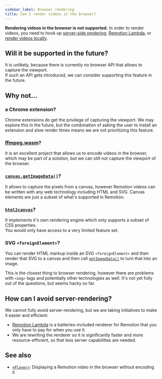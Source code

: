 ```yaml
---
sidebar_label: Browser rendering
title: Can I render videos in the browser?
---
```


**Rendering videos in the browser is not supported.** In order to render videos, you need to hook up [server-side rendering](/docs/ssr), [Remotion Lambda](/docs/lambda), or [render videos locally](/docs/render).

## Will it be supported in the future?

It is unlikely, because there is currently no browser API that allows to capture the viewport.  
If such an API gets introduced, we can consider supporting this feature in the future.

## Why not...

### a Chrome extension?

Chrome extensions do get the privilege of capturing the viewport. We may explore this in the future, but the combination of asking the user to install an extension and slow render times means we are not prioritizing this feature.

### [ffmpeg.wasm](https://github.com/ffmpegwasm/ffmpeg.wasm)?

It is an excellent project that allows us to encode videos in the browser, which may be part of a solution, but we can still not capture the viewport of the browser.

### [`canvas.getImageData()`](https://developer.mozilla.org/de/docs/Web/API/CanvasRenderingContext2D/getImageData)?

It allows to capture the pixels from a canvas, however Remotion videos can be written with any web technology including HTML and SVG. Canvas elements are just a subset of what's supported in Remotion.

### [`html2canvas`](https://html2canvas.hertzen.com/)?

It implements it's own rendering engine which only supports a subset of CSS properties.  
You would only have access to a very limited feature set.

### SVG `<foreignElement>`?

You can render HTML markup inside an SVG `<foreignElement>` and then render that SVG to a canvas and then call [`getImageData()`](https://developer.mozilla.org/de/docs/Web/API/CanvasRenderingContext2D/getImageData) to turn that into an image.

This is the closest thing to browser rendering, however there are problems with `<img>` tags and potentially other technologies as well. It's not yet fully out of the questions, but seems hacky so far.

## How can I avoid server-rendering?

We cannot fully avoid server-rendering, but we are taking initiatives to make it easier and efficient:

- [Remotion Lambda](/lambda) is a batteries-included renderer for Remotion that you only have to pay for when you use it.
- We are rewriting the renderer so it is significantly faster and more resource-efficient, so that less server capabilities are needed.

## See also

- [`<Player>`](/player): Displaying a Remotion video in the browser without encoding it
